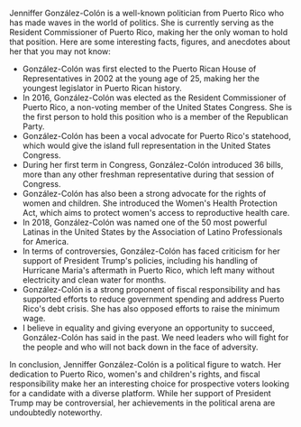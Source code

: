 Jenniffer González-Colón is a well-known politician from Puerto Rico who has made waves in the world of politics. She is currently serving as the Resident Commissioner of Puerto Rico, making her the only woman to hold that position. Here are some interesting facts, figures, and anecdotes about her that you may not know:

- González-Colón was first elected to the Puerto Rican House of Representatives in 2002 at the young age of 25, making her the youngest legislator in Puerto Rican history.
- In 2016, González-Colón was elected as the Resident Commissioner of Puerto Rico, a non-voting member of the United States Congress. She is the first person to hold this position who is a member of the Republican Party.
- González-Colón has been a vocal advocate for Puerto Rico's statehood, which would give the island full representation in the United States Congress.
- During her first term in Congress, González-Colón introduced 36 bills, more than any other freshman representative during that session of Congress.
- González-Colón has also been a strong advocate for the rights of women and children. She introduced the Women's Health Protection Act, which aims to protect women's access to reproductive health care.
- In 2018, González-Colón was named one of the 50 most powerful Latinas in the United States by the Association of Latino Professionals for America.
- In terms of controversies, González-Colón has faced criticism for her support of President Trump's policies, including his handling of Hurricane Maria's aftermath in Puerto Rico, which left many without electricity and clean water for months.
- González-Colón is a strong proponent of fiscal responsibility and has supported efforts to reduce government spending and address Puerto Rico's debt crisis. She has also opposed efforts to raise the minimum wage.
- I believe in equality and giving everyone an opportunity to succeed, González-Colón has said in the past. We need leaders who will fight for the people and who will not back down in the face of adversity.

In conclusion, Jenniffer González-Colón is a political figure to watch. Her dedication to Puerto Rico, women's and children's rights, and fiscal responsibility make her an interesting choice for prospective voters looking for a candidate with a diverse platform. While her support of President Trump may be controversial, her achievements in the political arena are undoubtedly noteworthy.
